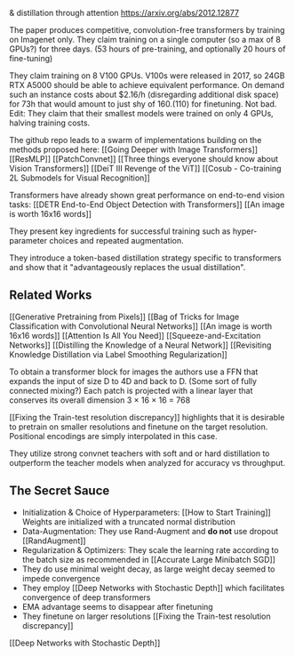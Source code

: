 & distillation through attention
https://arxiv.org/abs/2012.12877

The paper produces competitive, convolution-free transformers by training on Imagenet only. They claim training on a single computer (so a max of 8 GPUs?) for three days. 
(53 hours of pre-training, and optionally 20 hours of fine-tuning)

They claim training on 8 V100 GPUs. V100s were released in 2017, so 24GB RTX A5000 should be able to achieve equivalent performance. On demand such an instance costs about $2.16/h (disregarding additional disk space) for 73h that would amount to just shy of $160. ($110) for finetuning. Not bad. Edit: They claim that their smallest models were trained on only 4 GPUs, halving training costs. 

The github repo leads to a swarm of implementations building on the methods proposed here: 
[[Going Deeper with Image Transformers]]
[[ResMLP]]
[[PatchConvnet]]
[[Three things everyone should know about Vision Transformers]]
[[DeiT III  Revenge of the ViT]]
[[Cosub - Co-training 2L Submodels for Visual Recognition]]

Transformers have already shown great performance on end-to-end vision tasks: 
[[DETR End-to-End Object Detection with Transformers]]
[[An image is worth 16x16 words]]

They present key ingredients for successful training such as hyper-parameter choices and repeated augmentation.

They introduce a token-based distillation strategy specific to transformers and show that it "advantageously replaces the usual distillation".

## Related Works
[[Generative Pretraining from Pixels]]
[[Bag of Tricks for Image Classification with Convolutional Neural Networks]]
[[An image is worth 16x16 words]]
[[Attention Is All You Need]]
[[Squeeze-and-Excitation Networks]]
[[Distilling the Knowledge of a Neural Network]]
[[Revisiting Knowledge Distillation via Label Smoothing Regularization]]

To obtain a transformer block for images the authors use a FFN that expands the input of size D to 4D and back to D. (Some sort of fully connected mixing?)
Each patch is projected with a linear layer that conserves its overall dimension 3 × 16 × 16 = 768

[[Fixing the Train-test resolution discrepancy]] highlights that it is desirable to pretrain on smaller resolutions and finetune on the target resolution. Positional encodings are simply interpolated in this case. 

They utilize strong convnet teachers with soft and or hard distillation to outperform the teacher models when analyzed for accuracy vs throughput. 

## The Secret Sauce 
* Initialization & Choice of Hyperparameters: [[How to Start Training]] Weights are initialized with a truncated normal distribution
* Data-Augmentation: They use Rand-Augment and **do not** use dropout [[RandAugment]]
* Regularization & Optimizers: They scale the learning rate according to the batch size as recommended in [[Accurate Large Minibatch SGD]]
* They do use minimal weight decay, as large weight decay seemed to impede convergence
* They employ [[Deep Networks with Stochastic Depth]] which facilitates convergence of deep transformers
* EMA advantage seems to disappear after finetuning
* They finetune on larger resolutions [[Fixing the Train-test resolution discrepancy]]


[[Deep Networks with Stochastic Depth]]